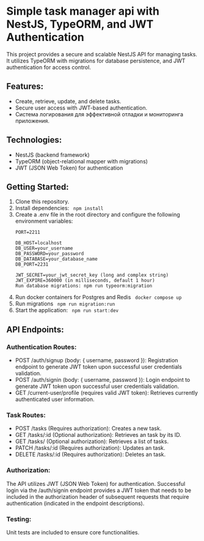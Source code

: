 # Simple task manager api with NestJS, TypeORM, and JWT Authentication

This project provides a secure and scalable NestJS API for managing tasks. It utilizes TypeORM with migrations for database persistence, and JWT authentication for access control.

## Features:

<ul>
<li>Create, retrieve, update, and delete tasks.</li>
<li>Secure user access with JWT-based authentication.</li>
<li>Система логирования для эффективной отладки и мониторинга приложения.</li>
</ul>

## Technologies:

<ul>
<li>NestJS (backend framework)</li>
<li>TypeORM (object-relational mapper with migrations)</li>
<li>JWT (JSON Web Token) for authentication</li>
</ul>

## Getting Started:

<ol>
  <li> Clone this repository. </li>
  <li> Install dependencies: <code> npm install </code></li>
  <li>
  Create a .env file in the root directory and configure the following environment variables:

  ```
  PORT=2211

  DB_HOST=localhost
  DB_USER=your_username
  DB_PASSWORD=your_password
  DB_DATABASE=your_database_name
  DB_PORT=2231

  JWT_SECRET=your_jwt_secret_key (long and complex string)
  JWT_EXPIRE=360000 (in milliseconds, default 1 hour)
  Run database migrations: npm run typeorm:migration
  ```
  </li>

  <li> Run docker containers for Postgres and Redis <code> docker compose up </code> </li>
  <li> Run migrations <code> npm run migration:run </code> </li>
  <li> Start the application: <code> npm run start:dev </code> </li>
</ol>


## API Endpoints:

### Authentication Routes:

<ul>
  <li>
    POST /auth/signup (body: { username, password }): Registration endpoint to generate JWT token upon successful user credentials validation.
  </li>
  <li>
    POST /auth/signin (body: { username, password }): Login endpoint to generate JWT token upon successful user credentials validation.
  </li>
  <li>
    GET /current-user/profile (requires valid JWT token): Retrieves currently authenticated user information.
  </li>
</ul>


### Task Routes:

<ul>
  <li> POST /tasks (Requires authorization): Creates a new task. </li>
  <li> GET /tasks/:id (Optional authorization): Retrieves an task by its ID. </li>
  <li> GET /tasks/ (Optional authorization): Retrieves a list of tasks. </li>
  <li> PATCH /tasks/:id (Requires authorization): Updates an task. </li>
  <li> 
  DELETE /tasks/:id (Requires authorization): Deletes an task. </li>
</ul>


### Authorization:

The API utilizes JWT (JSON Web Token) for authentication. Successful login via the /auth/signin endpoint provides a JWT token that needs to be included in the authorization header of subsequent requests that require authentication (indicated in the endpoint descriptions).

### Testing:

Unit tests are included to ensure core functionalities.
